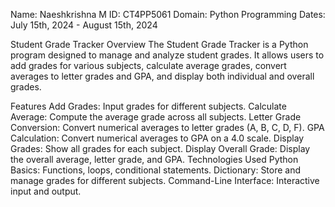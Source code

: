 Name: Naeshkrishna M
ID: CT4PP5061
Domain: Python Programming
Dates: July 15th, 2024 - August 15th, 2024

Student Grade Tracker
Overview
The Student Grade Tracker is a Python program designed to manage and analyze student grades. It allows users to add grades for various subjects, calculate average grades, convert averages to letter grades and GPA, and display both individual and overall grades.

Features
Add Grades: Input grades for different subjects.
Calculate Average: Compute the average grade across all subjects.
Letter Grade Conversion: Convert numerical averages to letter grades (A, B, C, D, F).
GPA Calculation: Convert numerical averages to GPA on a 4.0 scale.
Display Grades: Show all grades for each subject.
Display Overall Grade: Display the overall average, letter grade, and GPA.
Technologies Used
Python Basics: Functions, loops, conditional statements.
Dictionary: Store and manage grades for different subjects.
Command-Line Interface: Interactive input and output.
